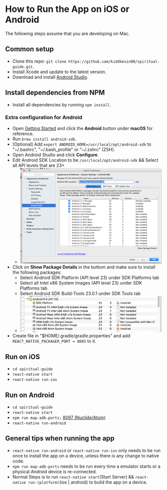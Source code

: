 How to Run the App on iOS or Android
====================================

The following steps assume that you are developing on Mac.

## Common setup
  - Clone this repo: `git clone https://github.com/kiddkevin00/spiritual-guide.git`.
  - Install Xcode and update to the latest version.
  - Download and install [Android Studio](https://developer.android.com/studio/index.html).

## Install dependencies from NPM
  - Install all dependencies by running `npm install`.

### Extra configuration for Android
  - Open [Getting Started](http://facebook.github.io/react-native/docs/getting-started.html) and click the **Android** button under **macOS** for reference.
  - Run `brew install android-sdk`.
  - [Optional] Add `export ANDROID_HOME=/usr/local/opt/android-sdk` to "~/.bashrc", "~/.bash_profile" or "~/.zshrc" (ZSH).
  - Open Android Studio and click **Configure**.
  - Edit Android SDK Location to be `/usr/local/opt/android-sdk` && Select all API levels that are 23+
     - ![Set Path](./doc/assets/SetPath.png)
  - Click on **Show Package Details** in the bottom and make sure to install the following packages:
     - Select Android SDK Platform (API level 23) under SDK Platforms tab
     - Select all Intel x86 System Images (API level 23) under SDK Platforms tab
     - Select Android SDK Build-Tools 23.0.1 under SDK Tools tab
     - ![Install Correct Images](./doc/assets/SdkManager.png)
  - Create file in "$HOME/.gradle/gradle.properties" and add `REACT_NATIVE_PACKAGER_PORT = 8085` to it.

## Run on iOS
  - `cd spiritual-guide`
  - `react-native start`
  - `react-native run-ios`

## Run on Android
  - `cd spiritual-guide`
  - `react-native start`
  - `npm run map-adb-ports;` [8097 (Nuclide/Atom)](https://github.com/facebook/nuclide/issues/408)
  - `react-native run-android`

## General tips when running the app
- `react-native run-android` or `react-native run-ios` only needs to be run once to install the app on a device, unless there is any change to native code.
- `npm run map-adb-ports` needs to be run every time a emulator starts or a physical Android device is re-connected.
- Normal Steps is to run `react-native start`(Start Server) && `react-native run-(platform)`(ios | android) to build the app on a device.
